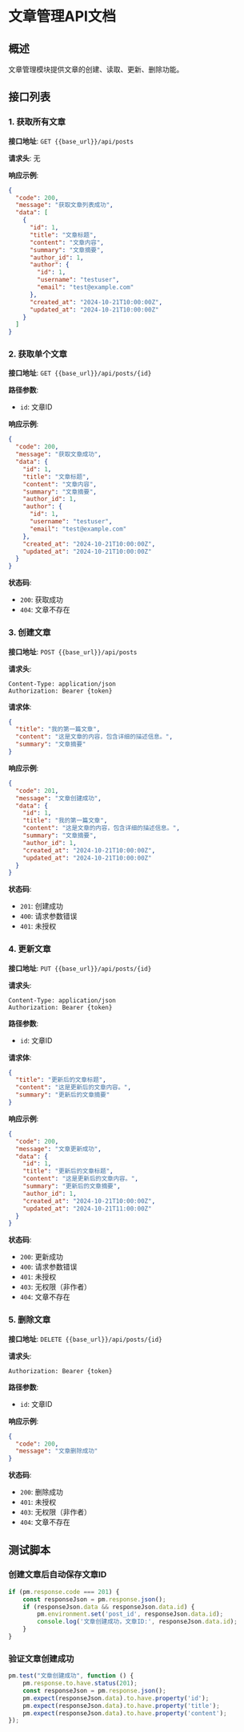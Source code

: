 # 文章管理API文档

## 概述
文章管理模块提供文章的创建、读取、更新、删除功能。

## 接口列表

### 1. 获取所有文章

**接口地址**: `GET {{base_url}}/api/posts`

**请求头**: 无

**响应示例**:
```json
{
  "code": 200,
  "message": "获取文章列表成功",
  "data": [
    {
      "id": 1,
      "title": "文章标题",
      "content": "文章内容",
      "summary": "文章摘要",
      "author_id": 1,
      "author": {
        "id": 1,
        "username": "testuser",
        "email": "test@example.com"
      },
      "created_at": "2024-10-21T10:00:00Z",
      "updated_at": "2024-10-21T10:00:00Z"
    }
  ]
}
```

### 2. 获取单个文章

**接口地址**: `GET {{base_url}}/api/posts/{id}`

**路径参数**:
- `id`: 文章ID

**响应示例**:
```json
{
  "code": 200,
  "message": "获取文章成功",
  "data": {
    "id": 1,
    "title": "文章标题",
    "content": "文章内容",
    "summary": "文章摘要",
    "author_id": 1,
    "author": {
      "id": 1,
      "username": "testuser",
      "email": "test@example.com"
    },
    "created_at": "2024-10-21T10:00:00Z",
    "updated_at": "2024-10-21T10:00:00Z"
  }
}
```

**状态码**:
- `200`: 获取成功
- `404`: 文章不存在

### 3. 创建文章

**接口地址**: `POST {{base_url}}/api/posts`

**请求头**:
```
Content-Type: application/json
Authorization: Bearer {token}
```

**请求体**:
```json
{
  "title": "我的第一篇文章",
  "content": "这是文章的内容，包含详细的描述信息。",
  "summary": "文章摘要"
}
```

**响应示例**:
```json
{
  "code": 201,
  "message": "文章创建成功",
  "data": {
    "id": 1,
    "title": "我的第一篇文章",
    "content": "这是文章的内容，包含详细的描述信息。",
    "summary": "文章摘要",
    "author_id": 1,
    "created_at": "2024-10-21T10:00:00Z",
    "updated_at": "2024-10-21T10:00:00Z"
  }
}
```

**状态码**:
- `201`: 创建成功
- `400`: 请求参数错误
- `401`: 未授权

### 4. 更新文章

**接口地址**: `PUT {{base_url}}/api/posts/{id}`

**请求头**:
```
Content-Type: application/json
Authorization: Bearer {token}
```

**路径参数**:
- `id`: 文章ID

**请求体**:
```json
{
  "title": "更新后的文章标题",
  "content": "这是更新后的文章内容。",
  "summary": "更新后的文章摘要"
}
```

**响应示例**:
```json
{
  "code": 200,
  "message": "文章更新成功",
  "data": {
    "id": 1,
    "title": "更新后的文章标题",
    "content": "这是更新后的文章内容。",
    "summary": "更新后的文章摘要",
    "author_id": 1,
    "created_at": "2024-10-21T10:00:00Z",
    "updated_at": "2024-10-21T11:00:00Z"
  }
}
```

**状态码**:
- `200`: 更新成功
- `400`: 请求参数错误
- `401`: 未授权
- `403`: 无权限（非作者）
- `404`: 文章不存在

### 5. 删除文章

**接口地址**: `DELETE {{base_url}}/api/posts/{id}`

**请求头**:
```
Authorization: Bearer {token}
```

**路径参数**:
- `id`: 文章ID

**响应示例**:
```json
{
  "code": 200,
  "message": "文章删除成功"
}
```

**状态码**:
- `200`: 删除成功
- `401`: 未授权
- `403`: 无权限（非作者）
- `404`: 文章不存在

## 测试脚本

### 创建文章后自动保存文章ID
```javascript
if (pm.response.code === 201) {
    const responseJson = pm.response.json();
    if (responseJson.data && responseJson.data.id) {
        pm.environment.set('post_id', responseJson.data.id);
        console.log('文章创建成功，文章ID:', responseJson.data.id);
    }
}
```

### 验证文章创建成功
```javascript
pm.test("文章创建成功", function () {
    pm.response.to.have.status(201);
    const responseJson = pm.response.json();
    pm.expect(responseJson.data).to.have.property('id');
    pm.expect(responseJson.data).to.have.property('title');
    pm.expect(responseJson.data).to.have.property('content');
});
```

